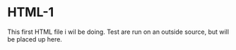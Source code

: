 # HTML-1
This first HTML file i wil be doing. Test are run on an outside source, but will be placed up here.

